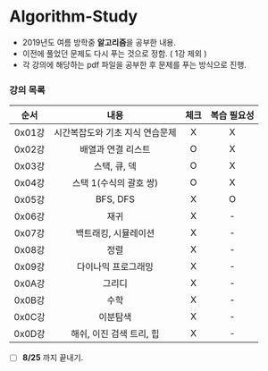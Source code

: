 # Algorithm-Study

* 2019년도 여름 방학중 <strong>알고리즘</strong>을 공부한 내용.
* 이전에 풀었던 문제도 다시 푸는 것으로 정함. ( 1강 제외 )
* 각 강의에 해당하는 pdf 파일을 공부한 후 문제를 푸는 방식으로 진행.

### 강의 목록

| 순서 | 내용 | 체크 | 복습 필요성 |
|:---:|:---:|:---:|:---:|
| 0x01강 | 시간복잡도와 기초 지식 연습문제 | X | X |
| 0x02강 | 배열과 연결 리스트 | O | X |
| 0x03강 | 스택, 큐, 덱 | O | X |
| 0x04강 | 스택 1(수식의 괄호 쌍) | O | X |
| 0x05강 | BFS, DFS | X | O |
| 0x06강 | 재귀 | X | - |
| 0x07강 | 백트래킹, 시뮬레이션 | X | - |
| 0x08강 | 정렬 | X | - |
| 0x09강 | 다이나믹 프로그래밍 | X | - |
| 0x0A강 | 그리디 | X | - |
| 0x0B강 | 수학 | X | - |
| 0x0C강 | 이분탐색 | X | - |
| 0x0D강 | 해쉬, 이진 검색 트리, 힙 | X | - |


- [ ] <strong>8/25</strong> 까지 끝내기.
